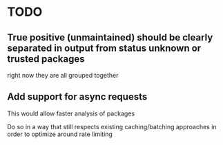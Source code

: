 # TODO

## True positive (unmaintained) should be clearly separated in output from status unknown or trusted packages

right now they are all grouped together

## Add support for async requests

This would allow faster analysis of packages

Do so in a way that still respects existing caching/batching approaches in order to optimize around rate limiting
